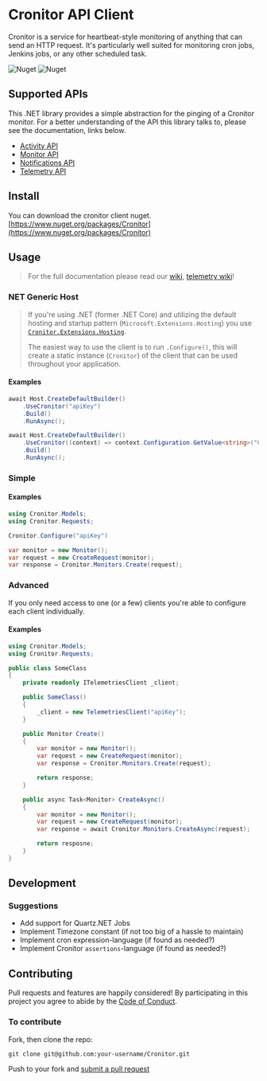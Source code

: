 ﻿# Cronitor API Client
Cronitor is a service for heartbeat-style monitoring of anything that can send an HTTP request. It's particularly well suited for monitoring cron jobs, Jenkins jobs, or any other scheduled task.

![Nuget](https://img.shields.io/nuget/v/Cronitor)
![Nuget](https://img.shields.io/nuget/dt/Cronitor)

## Supported APIs
This .NET library provides a simple abstraction for the pinging of a Cronitor monitor. For a better understanding of the API this library talks to, please see the documentation, links below.
* [Activity API](https://cronitor.io/docs/activity-api)
* [Monitor API](https://cronitor.io/docs/monitor-api)
* [Notifications API](https://cronitor.io/docs/template-api)
* [Telemetry API](https://cronitor.io/docs/telemetry-api)

## Install
You can download the cronitor client nuget.
[https://www.nuget.org/packages/Cronitor](https://www.nuget.org/packages/Cronitor)

## Usage
> For the full documentation please read our [wiki](https://github.com/gonace/Cronitor/wiki), [telemetry wiki](https://github.com/gonace/Cronitor/wiki/Telemetry)!

### NET Generic Host
> If you're using .NET (former .NET Core) and utilizing the default hosting and startup pattern (`Microsoft.Extensions.Hosting`) you use [`Cronitor.Extensions.Hosting`](https://github.com/gonace/Cronitor.Extensions.Hosting).
>
> The easiest way to use the client is to run `.Configure()`, this will create a static instance (`Cronitor`) of the client that can be used throughout your application.

#### Examples
```c#
await Host.CreateDefaultBuilder()
    .UseCronitor("apiKey")
    .Build()
    .RunAsync();
```
```c#
await Host.CreateDefaultBuilder()
    .UseCronitor((context) => context.Configuration.GetValue<string>("Cronitor:ApiKey"))
    .Build()
    .RunAsync();
```

### Simple
#### Examples
```c#
using Cronitor.Models;
using Cronitor.Requests;

Cronitor.Configure("apiKey")

var monitor = new Monitor();
var request = new CreateRequest(monitor);
var response = Cronitor.Monitors.Create(request);
```

### Advanced
If you only need access to one (or a few) clients you're able to configure each client individually.

#### Examples
```c#
using Cronitor.Models;
using Cronitor.Requests;

public class SomeClass
{
    private readonly ITelemetriesClient _client;

    public SomeClass()
    {
        _client = new TelemetriesClient("apiKey");
    }

    public Monitor Create()
    {
        var monitor = new Monitor();
        var request = new CreateRequest(monitor);
        var response = Cronitor.Monitors.Create(request);

        return response;
    }

    public async Task<Monitor> CreateAsync()
    {
        var monitor = new Monitor();
        var request = new CreateRequest(monitor);
        var response = await Cronitor.Monitors.CreateAsync(request);

        return resposne;
    }
}
```

## Development
### Suggestions
* Add support for Quartz.NET Jobs
* Implement Timezone constant (if not too big of a hassle to maintain)
* Implement cron expression-language (if found as needed?)
* Implement Cronitor `assertions`-language (if found as needed?)

## Contributing
Pull requests and features are happily considered! By participating in this project you agree to abide by the [Code of Conduct](http://contributor-covenant.org/version/2/0).

### To contribute

Fork, then clone the repo:
```
git clone git@github.com:your-username/Cronitor.git
```
Push to your fork and [submit a pull request](https://github.com/gonace/Cronitor/compare/)
